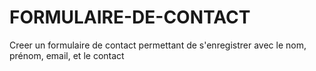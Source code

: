 # FORMULAIRE-DE-CONTACT
Creer un formulaire de contact permettant de s'enregistrer avec le nom, prénom, email, et le contact
